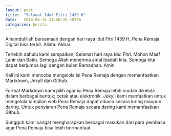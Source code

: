 ```yaml
---
layout: post
title:  "Selamat Idul Fitri 1439 H"
date:   2018-06-15 21:58:35 +0700
categories: berita
---
```

Alhamdulillah bersamaan dengan hari raya Idul Fitri 1439 H, Pena Remaja Digital bisa terbit. Allahu Akbar.

Terlebih dahulu kami sampaikan; Selamat hari raya Idul Fitri. Mohon Maaf Lahir dan Batin. Semoga Allah menerima amal ibadah kita. Semoga kita dapat berjumpa lagi dengan bulan Ramadhan. Amin

Kali ini kami mencoba mengelola isi Pena Remaja dengan memanfaatkan Markdown, Jekyll dan Github.

Format Markdown kami pilih agar isi Pena Remaja lebih mudah dikelola dalam berbagai bentuk; cetak atau elektronik. Jekyll kami manfaatkan untuk mengelola tampilan web Pena Remaja dapat dibaca secara luring maupun daring. Untuk penyiaran Pena Remaja secara daring kami memanfaatkan Github.

Sungguh kami sangat mengharapkan berbagai masukan dari para pembaca agar Pena Remaja bisa lebih bermanfaat.

